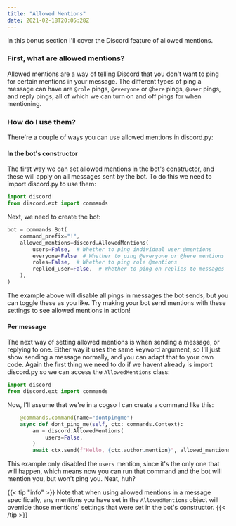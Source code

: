 ```yaml
---
title: "Allowed Mentions"
date: 2021-02-18T20:05:28Z
---
```


In this bonus section I'll cover the Discord feature of allowed mentions.

### First, what are allowed mentions?

Allowed mentions are a way of telling Discord that you don't want to ping for certain mentions in your message. The different types of ping a message can have are `@role` pings, `@everyone` or `@here` pings, `@user` pings, and reply pings, all of which we can turn on and off pings for when mentioning.

### How do I use them?

There're a couple of ways you can use allowed mentions in discord.py:

#### In the bot's constructor

The first way we can set allowed mentions in the bot's constructor, and these will apply on all messages sent by the bot. To do this we need to import discord.py to use them:

```py
import discord
from discord.ext import commands
```

Next, we need to create the bot:

```py
bot = commands.Bot(
    command_prefix="!",
    allowed_mentions=discord.AllowedMentions(
        users=False,  # Whether to ping individual user @mentions
        everyone=False  # Whether to ping @everyone or @here mentions
        roles=False,  # Whether to ping role @mentions
        replied_user=False,  # Whether to ping on replies to messages
    ),
)
```

The example above will disable all pings in messages the bot sends, but you can toggle these as you like. Try making your bot send mentions with these settings to see allowed mentions in action!

#### Per message

The next way of setting allowed mentions is when sending a message, or replying to one. Either way it uses the same keyword argument, so I'll just show sending a message normally, and you can adapt that to your own code. Again the first thing we need to do if we havent already is import discord.py so we can access the `AllowedMentions` class:

```py
import discord
from discord.ext import commands
```

Now, I'll assume that we're in a cogso I can create a command like this:

```py
    @commands.command(name="dontpingme")
    async def dont_ping_me(self, ctx: commands.Context):
        am = discord.AllowedMentions(
            users=False,
        )
        await ctx.send(f"Hello, {ctx.author.mention}", allowed_mentions=am)
```

This example only disabled the `users` mention, since it's the only one that will happen, which means now you can run that command and the bot will mention you, but won't ping you. Neat, huh?

{{< tip "info" >}}
Note that when using allowed mentions in a message specifically, any mentions you have set in the `AllowedMentions` object will override those mentions' settings that were set in the bot's constructor.
{{< /tip >}}
